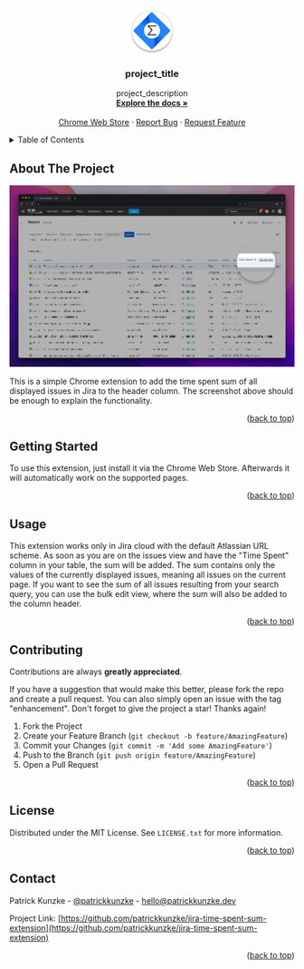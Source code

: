 <!-- Improved compatibility of back to top link: See: https://github.com/othneildrew/Best-README-Template/pull/73 -->
<a name="readme-top"></a>
<!--
    *** Thanks for checking out the Best-README-Template. If you have a suggestion
    *** that would make this better, please fork the repo and create a pull request
    *** or simply open an issue with the tag "enhancement".
    *** Don't forget to give the project a star!
    *** Thanks again! Now go create something AMAZING! :D
    -->

<!-- PROJECT LOGO -->
<br />
<div align="center">
    <a href="https://github.com/patrickkunzke/jira-time-spent-sum-extension">
        <img src="images/icon-128.png" alt="Logo" width="80" height="80">
        </a>

<h3 align="center">project_title</h3>

<p align="center">
    project_description
    <br />
    <a href="https://github.com/patrickkunzke/jira-time-spent-sum-extension"><strong>Explore the docs »</strong></a>
    <br />
    <br />
    <a href="https://github.com/patrickkunzke/jira-time-spent-sum-extension">Chrome Web Store</a>
    ·
    <a href="https://github.com/patrickkunzke/jira-time-spent-sum-extension/issues">Report Bug</a>
    ·
    <a href="https://github.com/patrickkunzke/jira-time-spent-sum-extension/issues">Request Feature</a>
    </p>
    </div>



<!-- TABLE OF CONTENTS -->
<details>
    <summary>Table of Contents</summary>
    <ol>
        <li><a href="#about-the-project">About The Project</a></li>
        <li><a href="#getting-started">Getting Started</a></li>
        <li><a href="#usage">Usage</a></li>
        <li><a href="#contributing">Contributing</a></li>
        <li><a href="#license">License</a></li>
        <li><a href="#contact">Contact</a></li>
    </ol>
</details>



<!-- ABOUT THE PROJECT -->
## About The Project

[![Product Name Screen Shot][product-screenshot]](https://github.com/patrickkunzke/jira-time-spent-sum-extension)

This is a simple Chrome extension to add the time spent sum of all displayed issues in Jira to the header column. The screenshot above should be enough to explain the functionality.

<p align="right">(<a href="#readme-top">back to top</a>)</p>

<!-- GETTING STARTED -->
## Getting Started

To use this extension, just install it via the Chrome Web Store. Afterwards it will automatically work on the supported pages.

<p align="right">(<a href="#readme-top">back to top</a>)</p>

<!-- USAGE EXAMPLES -->
## Usage

This extension works only in Jira cloud with the default Atlassian URL scheme. As soon as you are on the issues view and have the "Time Spent" column in your table, the sum will be added. The sum contains only the values of the currently displayed issues, meaning all issues on the current page. If you want to see the sum of all issues resulting from your search query, you can use the bulk edit view, where the sum will also be added to the column header.

<p align="right">(<a href="#readme-top">back to top</a>)</p>

<!-- CONTRIBUTING -->
## Contributing

Contributions are always **greatly appreciated**.

If you have a suggestion that would make this better, please fork the repo and create a pull request. You can also simply open an issue with the tag "enhancement".
Don't forget to give the project a star! Thanks again!

1. Fork the Project
2. Create your Feature Branch (`git checkout -b feature/AmazingFeature`)
3. Commit your Changes (`git commit -m 'Add some AmazingFeature'`)
4. Push to the Branch (`git push origin feature/AmazingFeature`)
5. Open a Pull Request

<p align="right">(<a href="#readme-top">back to top</a>)</p>



<!-- LICENSE -->
## License

Distributed under the MIT License. See `LICENSE.txt` for more information.

<p align="right">(<a href="#readme-top">back to top</a>)</p>



<!-- CONTACT -->
## Contact

Patrick Kunzke - [@patrickkunzke](https://twitter.com/patrickkunzke) - hello@patrickkunzke.dev

Project Link: [https://github.com/patrickkunzke/jira-time-spent-sum-extension](https://github.com/patrickkunzke/jira-time-spent-sum-extension)

<p align="right">(<a href="#readme-top">back to top</a>)</p>


<!-- MARKDOWN LINKS & IMAGES -->
<!-- https://www.markdownguide.org/basic-syntax/#reference-style-links -->
[product-screenshot]: images/screenshot.png
